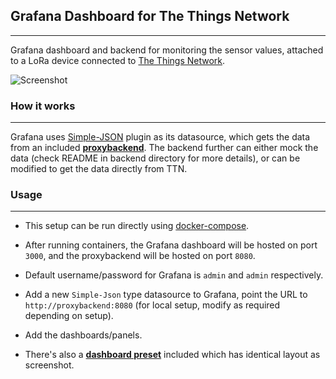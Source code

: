## Grafana Dashboard for The Things Network
---

Grafana dashboard and backend for monitoring the sensor values, attached to a LoRa device connected to [The Things Network][0].

![Screenshot][1]

### How it works
---

Grafana uses [Simple-JSON][2] plugin as its datasource, which gets the data from an included **[proxybackend][3]**. The backend further can either mock the data (check README in backend directory for more details), or can be modified to get the data directly from TTN.

### Usage
---

* This setup can be run directly using [docker-compose][4].

* After running containers, the Grafana dashboard will be hosted on port `3000`, and the proxybackend will be hosted on port `8080`.

* Default username/password for Grafana is `admin` and `admin` respectively.

* Add a new `Simple-Json` type datasource to Grafana, point the URL to `http://proxybackend:8080` (for local setup, modify as required depending on setup).

* Add the dashboards/panels.

* There's also a **[dashboard preset][5]** included which has identical layout as screenshot.

  [0]: https://www.thethingsnetwork.org
  [1]: https://i.imgur.com/FWwdHDp.png
  [2]: https://grafana.com/plugins/grafana-simple-json-datasource
  [3]: https://github.com/Jaskaranbir/ttn-grafana-dash-backend/tree/master/proxybackend
  [4]: https://docs.docker.com/compose/
  [5]: https://github.com/Jaskaranbir/ttn-grafana-dash-backend/tree/master/dashboard-presets
